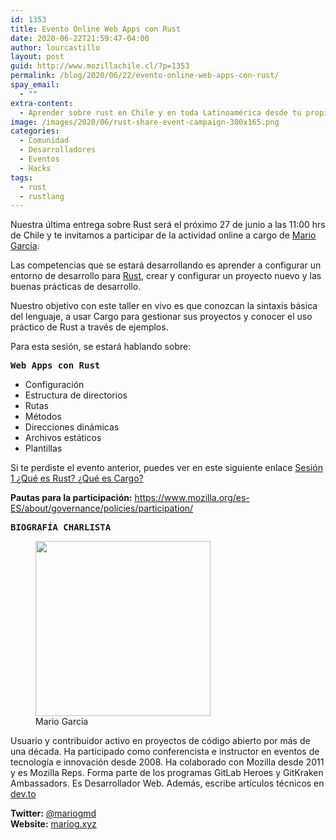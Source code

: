 ```yaml
---
id: 1353
title: Evento Online Web Apps con Rust
date: 2020-06-22T21:59:47-04:00
author: lourcastillo
layout: post
guid: http://www.mozillachile.cl/?p=1353
permalink: /blog/2020/06/22/evento-online-web-apps-con-rust/
spay_email:
  - ""
extra-content:
  - Aprender sobre rust en Chile y en toda Latinoamérica desde tu propio idioma
image: /images/2020/06/rust-share-event-campaign-300x165.png
categories:
  - Comunidad
  - Desarrolladores
  - Eventos
  - Hacks
tags:
  - rust
  - rustlang
---
```

Nuestra última entrega sobre Rust será el próximo 27 de junio a las 11:00 hrs de Chile y te invitamos a participar de la actividad online a cargo de [Mario García](https://dev.to/mattdark).

Las competencias que se estará desarrollando es aprender a configurar un entorno de desarrollo para <a rel="noreferrer noopener" href="https://rust-lang.org/" target="_blank">Rust</a>, crear y configurar un proyecto nuevo y las buenas prácticas de desarrollo.

Nuestro objetivo con este taller en vivo es que conozcan la sintaxis básica del lenguaje, a usar Cargo para gestionar sus proyectos y conocer el uso práctico de Rust a través de ejemplos.

Para esta sesión, se estará hablando sobre:

<pre class="wp-block-preformatted"><strong>Web Apps con Rust</strong></pre>

<div class="wp-block-group">
  <div class="wp-block-group__inner-container">
    <div class="wp-block-group">
      <div class="wp-block-group__inner-container">
        <ul>
          <li>
            Configuración
          </li>
          <li>
            Estructura de directorios
          </li>
          <li>
            Rutas
          </li>
          <li>
            Métodos
          </li>
          <li>
            Direcciones dinámicas
          </li>
          <li>
            Archivos estáticos
          </li>
          <li>
            Plantillas
          </li>
        </ul>
      </div>
    </div>
  </div>
</div>

Si te perdiste el evento anterior, puedes ver en este siguiente enlace <a rel="noreferrer noopener" href="https://youtu.be/c2Y6-zTAV4Y" target="_blank">Sesión 1 ¿Qué es Rust? ¿Qué es Cargo?</a>

**Pautas para la participación:** <https://www.mozilla.org/es-ES/about/governance/policies/participation/>

<pre class="wp-block-preformatted"><strong>BIOGRAFÍA CHARLISTA</strong></pre>

<div class="wp-block-image">
  <figure class="alignleft is-resized"><img src="https://i1.wp.com/pbs.twimg.com/profile_images/1225940015361867783/_GXL-5Rc_400x400.jpg?ssl=1" alt="" width="280" height="280" /><figcaption>Mario García</figcaption></figure>
</div>

Usuario y contribuidor activo en proyectos de código abierto por más de una década. Ha participado como conferencista e instructor en eventos de tecnología e innovación desde 2008. Ha colaborado con Mozilla desde 2011 y es Mozilla Reps. Forma parte de los programas GitLab Heroes y GitKraken Ambassadors. Es Desarrollador Web. Además, escribe artículos técnicos en <a href="https://dev.to/" target="_blank" rel="noreferrer noopener">dev.to</a>

**Twitter:** [@mariogmd](https://twitter.com/mariogmd)  
**Website:** [mariog.xyz](https://mariog.xyz/)